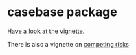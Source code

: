 # casebase package

[Have a look at the vignette.](http://htmlpreview.github.io/?https://raw.githubusercontent.com/sahirbhatnagar/casebase/master/inst/doc/smoothHazard.html)

There is also a vignette on [competing risks](http://htmlpreview.github.io/?https://raw.githubusercontent.com/sahirbhatnagar/casebase/master/inst/doc/competingRisk.html)
